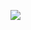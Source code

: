 ![](https://github.com/DavidSuperM/davidsuperm.github.io/blob/master/images/20220913_easycode_config.png)